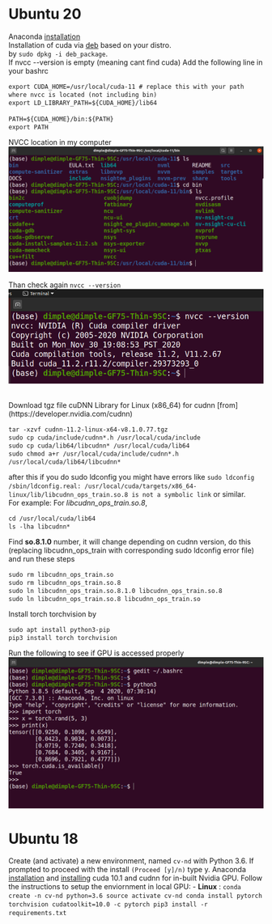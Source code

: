 # Ubuntu 20
Anaconda [installation](https://linuxize.com/post/how-to-install-anaconda-on-ubuntu-20-04/)
<br/>
Installation of cuda via [deb](https://developer.nvidia.com/cuda-downloads?target_os=Linux&target_arch=x86_64&target_distro=Ubuntu&target_version=2004&target_type=debnetwork) based on your distro. <br/>
by `sudo dpkg -i deb_package`. <br/>
If nvcc --version is empty (meaning cant find cuda)
Add the following line in your bashrc <br/>
```
export CUDA_HOME=/usr/local/cuda-11 # replace this with your path where nvcc is located (not including bin)
export LD_LIBRARY_PATH=${CUDA_HOME}/lib64 

PATH=${CUDA_HOME}/bin:${PATH} 
export PATH 
```
NVCC location in my computer <br/>
![nvcc_path](nvcc_path.png)

Than check again `nvcc --version`
![nvcc](nvcc.png)

<br/>
Download tgz file cuDNN Library for Linux (x86_64) for cudnn [from](https://developer.nvidia.com/cudnn) <br/>

```
tar -xzvf cudnn-11.2-linux-x64-v8.1.0.77.tgz 
sudo cp cuda/include/cudnn*.h /usr/local/cuda/include
sudo cp cuda/lib64/libcudnn* /usr/local/cuda/lib64
sudo chmod a+r /usr/local/cuda/include/cudnn*.h /usr/local/cuda/lib64/libcudnn*
```

after this if you do sudo ldconfig you might have errors like `sudo ldconfig /sbin/ldconfig.real: /usr/local/cuda/targets/x86_64-linux/lib/libcudnn_ops_train.so.8 is not a symbolic link` or similar. <br/>
For example: For *libcudnn_ops_train.so.8*, <br/>
```
cd /usr/local/cuda/lib64
ls -lha libcudnn*
```
Find **so.8.1.0** number, it will change depending on cudnn version, do this (replacing libcudnn_ops_train with corresponding sudo ldconfig error file) and run these steps <br/>
```
sudo rm libcudnn_ops_train.so
sudo rm libcudnn_ops_train.so.8
sudo ln libcudnn_ops_train.so.8.1.0 libcudnn_ops_train.so.8
sudo ln libcudnn_ops_train.so.8 libcudnn_ops_train.so
```

Install torch torchvision by <br/>
```
sudo apt install python3-pip
pip3 install torch torchvision
```

Run the following to see if GPU is accessed properly 
![cuda](cuda.png)

# Ubuntu 18
Create (and activate) a new environment, named `cv-nd` with Python 3.6. If prompted to proceed with the install `(Proceed [y]/n)` type y.
Anaconda [installation](https://www.digitalocean.com/community/tutorials/how-to-install-anaconda-on-ubuntu-18-04-quickstart) and [installing](https://medium.com/analytics-vidhya/how-i-installed-cuda-10-0-for-pytorch-in-linux-mint-2ce26dd1930f) cuda 10.1 and cudnn for in-built Nvidia GPU. 
Follow the instructions to setup the enviornment in local GPU:
	- __Linux__ : 
	```
	conda create -n cv-nd python=3.6
	source activate cv-nd
	conda install pytorch torchvision cudatoolkit=10.0 -c pytorch
	pip3 install -r requirements.txt
	```

